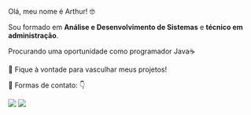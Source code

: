 <p align="left"> 
  Olá, meu nome é Arthur! 🤓
  
  Sou formado em <strong>Análise e Desenvolvimento de Sistemas</strong> e <strong>técnico em administração</strong>.
  
  Procurando uma oportunidade como programador Java☕
</p>


<p align="left">
  💼 Fique à vontade para vasculhar meus projetos!
</p>

<p align="left">
  💌 Formas de contato: 👇
</p>

<p align="left">
  <a href="https://www.linkedin.com/in/arthur-tavares-8b0881249/" alt="Linkedin">
  <img src="https://img.shields.io/badge/-Linkedin-0e76a8?style=flat-square&logo=Linkedin&logoColor=white&link=LINK-DO-SEU-LINKEDIN" /></a>
  
  <a href="https://instagram.com/arthurleonel97?igshid=YmMyMTA2M2Y=" alt="Instagram">
  <img src="https://img.shields.io/badge/-Instagram-DF0174?style=flat-square&labelColor=DF0174&logo=instagram&logoColor=white&link=LINK-DO-SEU-INSTAGRAM"/></a>
</p>  


